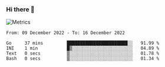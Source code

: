### Hi there 👋

![Metrics](https://github.com/radoapx/radoapx/blob/main/github-metrics.svg)

<!--START_SECTION:waka-->

```text
From: 09 December 2022 - To: 16 December 2022

Go     37 mins         ███████████████████████░░   91.99 %
INI    1 min           █▒░░░░░░░░░░░░░░░░░░░░░░░   04.89 %
Text   0 secs          ▒░░░░░░░░░░░░░░░░░░░░░░░░   01.78 %
Bash   0 secs          ▒░░░░░░░░░░░░░░░░░░░░░░░░   01.34 %
```

<!--END_SECTION:waka-->

<!--
**radoapx/radoapx** is a ✨ _special_ ✨ repository because its `README.md` (this file) appears on your GitHub profile.

Here are some ideas to get you started:

- 🔭 I’m currently working on ...
- 🌱 I’m currently learning ...
- 👯 I’m looking to collaborate on ...
- 🤔 I’m looking for help with ...
- 💬 Ask me about ...
- 📫 How to reach me: ...
- 😄 Pronouns: ...
- ⚡ Fun fact: ...
-->
